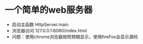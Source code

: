 
# 一个简单的web服务器

* 启动主函数 HttpServer.main
* 浏览器访问 127.0.0.1:8080/index.html
* 问题：使用chrome浏览器按照预期显示，使用fireFox会显示源码



